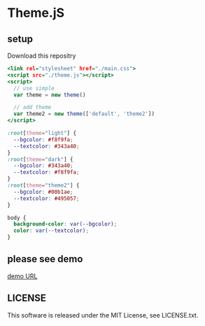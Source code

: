 # Theme.jS

## setup 

Download this repositry

```index.html
<link rel="stylesheet" href="./main.css">
<script src="./theme.js"></script>
<script>
  // use simple
  var theme = new theme()

  // add theme
  var theme2 = new theme(['default', 'theme2'])
</script>
```

```main.css
:root[theme="light"] {
  --bgcolor: #f8f9fa;
  --textcolor: #343a40;
}
:root[theme="dark"] {
  --bgcolor: #343a40;
  --textcolor: #f8f9fa;
}
:root[theme="theme2"] {
  --bgcolor: #00b1ae;
  --textcolor: #495057;
}

body {
  background-color: var(--bgcolor);
  color: var(--textcolor);
}
```

## please see demo

[demo URL](https://TakuyaKinoshita.github.io/JS_DarkMode/)

## LICENSE

This software is released under the MIT License, see LICENSE.txt.